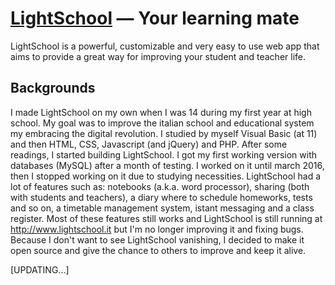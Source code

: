 # [LightSchool](http://www.lightschool.it/ "LightSchool homepage") — Your learning mate
LightSchool is a powerful, customizable and very easy to use web app that aims to provide a great way for improving your student and teacher life.

## Backgrounds ##
I made LightSchool on my own when I was 14 during my first year at high school. My goal was to improve the italian school and educational system my embracing the digital revolution. I studied by myself Visual Basic (at 11) and then HTML, CSS, Javascript (and jQuery) and PHP. After some readings, I started building LightSchool.
I got my first working version with databases (MySQL) after a month of testing. I worked on it until march 2016, then I stopped working on it due to studying necessities.
LightSchool had a lot of features such as: notebooks (a.k.a. word processor), sharing (both with students and teachers), a diary where to schedule homeworks, tests and so on, a timetable management system, istant messaging and a class register.
Most of these features still works and LightSchool is still running at http://www.lightschool.it but I'm no longer improving it and fixing bugs.
Because I don't want to see LightSchool vanishing, I decided to make it open source and give the chance to others to improve and keep it alive.

[UPDATING...]
